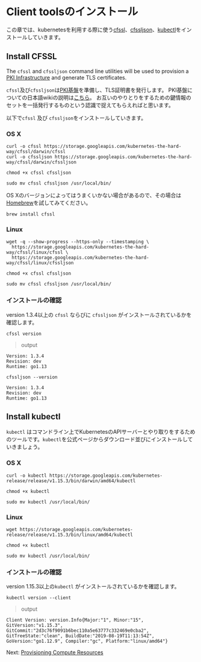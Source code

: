 # Client toolsのインストール

この章では、kubernetesを利用する際に使う[cfssl](https://github.com/cloudflare/cfssl)、[cfssljson](https://github.com/cloudflare/cfssl)、[kubectl](https://kubernetes.io/docs/tasks/tools/install-kubectl)をインストールしていきます。

## Install CFSSL

The `cfssl` and `cfssljson` command line utilities will be used to provision a [PKI Infrastructure](https://en.wikipedia.org/wiki/Public_key_infrastructure) and generate TLS certificates.

`cfssl`及び`cfssljson`は[PKI基盤](https://en.wikipedia.org/wiki/Public_key_infrastructure)を準備し、TLS証明書を発行します。
PKI基盤についての日本語wikiの説明は[こちら](https://ja.wikipedia.org/wiki/%E5%85%AC%E9%96%8B%E9%8D%B5%E5%9F%BA%E7%9B%A4)。
お互いのやりとりをするための鍵情報のセットを一括発行するものという認識で捉えてもらえればと思います。

以下で`cfssl` 及び `cfssljson`をインストールしていきます。

### OS X

```
curl -o cfssl https://storage.googleapis.com/kubernetes-the-hard-way/cfssl/darwin/cfssl
curl -o cfssljson https://storage.googleapis.com/kubernetes-the-hard-way/cfssl/darwin/cfssljson
```

```
chmod +x cfssl cfssljson
```

```
sudo mv cfssl cfssljson /usr/local/bin/
```

OS Xのバージョンによってはうまくいかない場合があるので、その場合は[Homebrew](https://brew.sh)を試してみてください。

```
brew install cfssl
```

### Linux

```
wget -q --show-progress --https-only --timestamping \
  https://storage.googleapis.com/kubernetes-the-hard-way/cfssl/linux/cfssl \
  https://storage.googleapis.com/kubernetes-the-hard-way/cfssl/linux/cfssljson
```

```
chmod +x cfssl cfssljson
```

```
sudo mv cfssl cfssljson /usr/local/bin/
```

### インストールの確認

version 1.3.4以上の `cfssl` ならびに `cfssljson` がインストールされているかを確認します。

```
cfssl version
```

> output

```
Version: 1.3.4
Revision: dev
Runtime: go1.13
```

```
cfssljson --version
```
```
Version: 1.3.4
Revision: dev
Runtime: go1.13
```

## Install kubectl

`kubectl` はコマンドライン上でKubernetesのAPIサーバーとやり取りをするためのツールです。`kubectl`を公式ページからダウンロード並びにインストールしていきましょう。

### OS X

```
curl -o kubectl https://storage.googleapis.com/kubernetes-release/release/v1.15.3/bin/darwin/amd64/kubectl
```

```
chmod +x kubectl
```

```
sudo mv kubectl /usr/local/bin/
```

### Linux

```
wget https://storage.googleapis.com/kubernetes-release/release/v1.15.3/bin/linux/amd64/kubectl
```

```
chmod +x kubectl
```

```
sudo mv kubectl /usr/local/bin/
```

### インストールの確認

version 1.15.3以上の`kubectl` がインストールされているかを確認します。

```
kubectl version --client
```

> output

```
Client Version: version.Info{Major:"1", Minor:"15", GitVersion:"v1.15.3", GitCommit:"2d3c76f9091b6bec110a5e63777c332469e0cba2", GitTreeState:"clean", BuildDate:"2019-08-19T11:13:54Z", GoVersion:"go1.12.9", Compiler:"gc", Platform:"linux/amd64"}
```

Next: [Provisioning Compute Resources](03-compute-resources.md)
